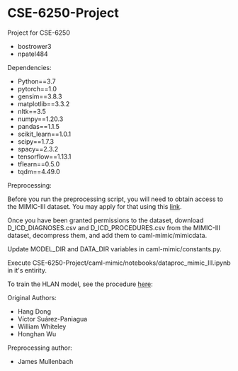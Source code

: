 # CSE-6250-Project
Project for CSE-6250
- bostrower3
- npatel484

Dependencies:

- Python==3.7
- pytorch==1.0
- gensim==3.8.3
- matplotlib==3.3.2
- nltk==3.5
- numpy==1.20.3
- pandas==1.1.5
- scikit_learn==1.0.1
- scipy==1.7.3
- spacy==2.3.2
- tensorflow==1.13.1
- tflearn==0.5.0
- tqdm==4.49.0

Preprocessing:

Before you run the preprocessing script, you will need to obtain access to the MIMIC-III dataset. You may apply for that using this [link](https://physionet.org/content/mimiciii/1.4/).

Once you have been granted permissions to the dataset, download D_ICD_DIAGNOSES.csv and D_ICD_PROCEDURES.csv from the MIMIC-III dataset, decompress them, and add them to caml-mimic/mimicdata.

Update MODEL_DIR and DATA_DIR variables in caml-mimic/constants.py. 

Execute CSE-6250-Project/caml-mimic/notebooks/dataproc_mimic_III.ipynb in it's entirity. 

To train the HLAN model, see the procedure [here](https://github.com/bostrower3/CSE-6250-Project/tree/main/Explainable-Automated-Medical-Coding%20-%20Copy#how-to-train-on-new-data): 

Original Authors:
- Hang Dong 
- Víctor Suárez-Paniagua 
- William Whiteley 
- Honghan Wu

Preprocessing author:
- James Mullenbach


